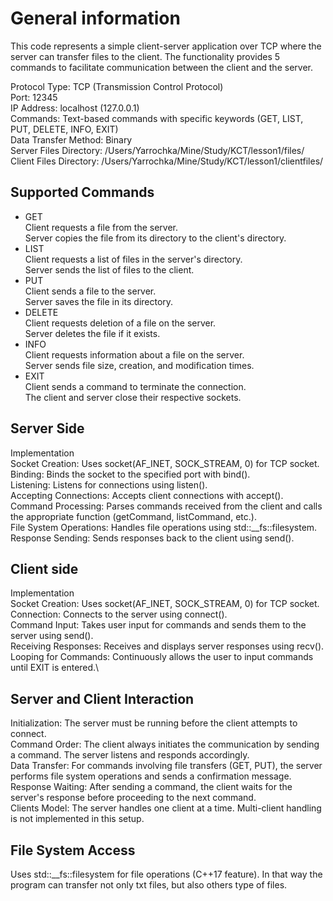 # General information
This code represents a simple client-server application over TCP where the server can transfer files to the client.
The functionality provides 5 commands to facilitate communication between the client and the server.

Protocol Type: TCP (Transmission Control Protocol)\
Port: 12345\
IP Address: localhost (127.0.0.1)\
Commands: Text-based commands with specific keywords (GET, LIST, PUT, DELETE, INFO, EXIT)\
Data Transfer Method: Binary\
Server Files Directory: /Users/Yarrochka/Mine/Study/KCT/lesson1/files/\
Client Files Directory: /Users/Yarrochka/Mine/Study/KCT/lesson1/clientfiles/

## Supported Commands
- GET <filename>\
Client requests a file from the server.\
Server copies the file from its directory to the client's directory.
- LIST\
Client requests a list of files in the server's directory.\
Server sends the list of files to the client.
- PUT <filename>\
Client sends a file to the server.\
Server saves the file in its directory.
- DELETE <filename>\
Client requests deletion of a file on the server.\
Server deletes the file if it exists.
- INFO <filename>\
Client requests information about a file on the server.\
Server sends file size, creation, and modification times.
- EXIT\
Client sends a command to terminate the connection.\
The client and server close their respective sockets.

## Server Side
Implementation\
Socket Creation: Uses socket(AF_INET, SOCK_STREAM, 0) for TCP socket.\
Binding: Binds the socket to the specified port with bind().\
Listening: Listens for connections using listen().\
Accepting Connections: Accepts client connections with accept().\
Command Processing: Parses commands received from the client and calls the appropriate function (getCommand, listCommand, etc.).\
File System Operations: Handles file operations using std::__fs::filesystem.\
Response Sending: Sends responses back to the client using send().

## Client side
Implementation\
Socket Creation: Uses socket(AF_INET, SOCK_STREAM, 0) for TCP socket.\
Connection: Connects to the server using connect().\
Command Input: Takes user input for commands and sends them to the server using send().\
Receiving Responses: Receives and displays server responses using recv().\
Looping for Commands: Continuously allows the user to input commands until EXIT is entered.\

## Server and Client Interaction
Initialization: The server must be running before the client attempts to connect.\
Command Order: The client always initiates the communication by sending a command. The server listens and responds accordingly.\
Data Transfer: For commands involving file transfers (GET, PUT), the server performs file system operations and sends a confirmation message.\
Response Waiting: After sending a command, the client waits for the server's response before proceeding to the next command.\
Clients Model: The server handles one client at a time. Multi-client handling is not implemented in this setup.

##  File System Access
Uses std::__fs::filesystem for file operations (C++17 feature).
In that way the program can transfer not only txt files, but also others type of files.
